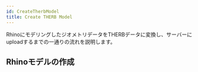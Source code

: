 ```yaml
---
id: CreateTherbModel
title: Create THERB Model
---
```


RhinoにモデリングしたジオメトリデータをTHERBデータに変換し、サーバーにuploadするまでの一通りの流れを説明します。  

## Rhinoモデルの作成  
